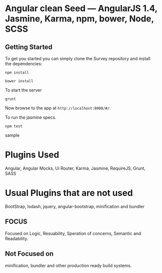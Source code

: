 # Angular clean Seed — AngularJS 1.4, Jasmine, Karma, npm, bower, Node, SCSS

## Getting Started

To get you started you can simply clone the Survey repository and install the dependencies:


```
npm install
```

```
bower install
```

To start the server
```
grunt
```
Now browse to the app at `http://localhost:8000/#/`.


To run the jasmine specs.
```
npm test
```

sample 
# Plugins Used
Angular, Angular Mocks, Ui Router, Karma, Jasmine, RequireJS, Grunt, SASS

# Usual Plugins that are not used
BootStrap, lodash, jquery, angular-bootstrap, minification and bundler


## FOCUS
Focused on Logic, Resuability, Speration of concerns, Semantic and Readability.

## Not Focused on
minification, bundler and other production ready build systems.
